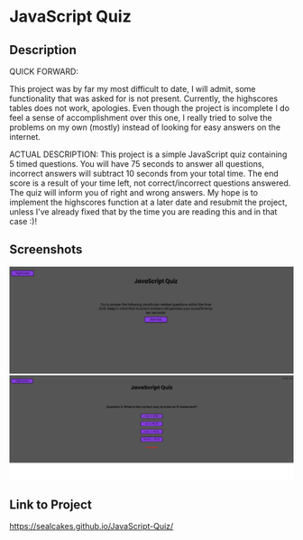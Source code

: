 # JavaScript Quiz

## Description

QUICK FORWARD:

This project was by far my most difficult to date, I will admit, some functionality that was asked for is not present.  Currently, the highscores tables does not work, apologies.  Even though the project is incomplete I do feel a sense of accomplishment over this one, I really tried to solve the problems on my own (mostly) instead of looking for easy answers on the internet.

ACTUAL DESCRIPTION:
This project is a simple JavaScript quiz containing 5 timed questions.  You will have 75 seconds to answer all questions, incorrect answers will subtract 10 seconds from your total time.  The end score is a result of your time left, not correct/incorrect questions answered.  The quiz will inform you of right and wrong answers.  My hope is to implement the highscores function at a later date and resubmit the project, unless I've already fixed that by the time you are reading this and in that case :)!

## Screenshots

![img](./Assets/README%20Images/js-quiz-1.png)
![img](./Assets/README%20Images/js-quiz-2.png)

## Link to Project

https://sealcakes.github.io/JavaScript-Quiz/